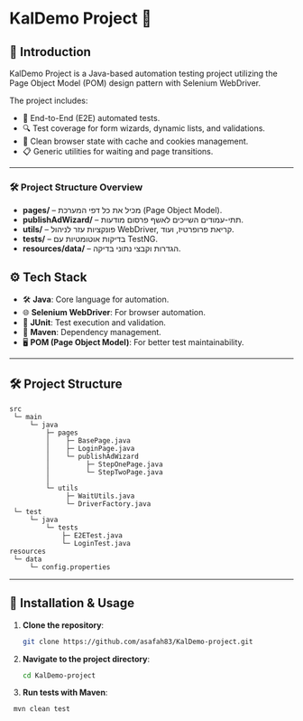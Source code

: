 # KalDemo Project 🚀

## 📖 Introduction
KalDemo Project is a Java-based automation testing project utilizing the Page Object Model (POM) design pattern with Selenium WebDriver.

The project includes:
- 🧪 End-to-End (E2E) automated tests.
- 🔍 Test coverage for form wizards, dynamic lists, and validations.
- 🧹 Clean browser state with cache and cookies management.
- 📋 Generic utilities for waiting and page transitions.

---

### 🛠️ **Project Structure Overview**

- **pages/** – מכיל את כל דפי המערכת (Page Object Model).
- **publishAdWizard/** – תתי-עמודים השייכים לאשף פרסום מודעות.
- **utils/** – פונקציות עזר לניהול WebDriver, קריאת פרופרטיז, ועוד.
- **tests/** – בדיקות אוטומטיות עם TestNG.
- **resources/data/** – הגדרות וקבצי נתוני בדיקה.


## ⚙️ Tech Stack
- 🛠️ **Java**: Core language for automation.
- 🌐 **Selenium WebDriver**: For browser automation.
- 🎯 **JUnit**: Test execution and validation.
- 💾 **Maven**: Dependency management.
- 🖥️ **POM (Page Object Model)**: For better test maintainability.

---

## 🛠️ Project Structure
```
src
 └─ main
     └─ java
         ├─ pages
         │    ├─ BasePage.java
         │    ├─ LoginPage.java
         │    └─ publishAdWizard
         │         ├─ StepOnePage.java
         │         └─ StepTwoPage.java
         │
         └─ utils
              ├─ WaitUtils.java
              └─ DriverFactory.java
 └─ test
     └─ java
         └─ tests
             ├─ E2ETest.java
             └─ LoginTest.java
resources
 └─ data
     └─ config.properties
```


---

## 🚀 Installation & Usage

1. **Clone the repository**:
   ```bash
   git clone https://github.com/asafah83/KalDemo-project.git

2. **Navigate to the project directory**:
   ```bash
   cd KalDemo-project

3. **Run tests with Maven**:
  ```bash
   mvn clean test

   



